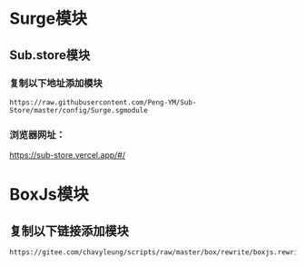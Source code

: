 # Surge模块
## Sub.store模块
### 复制以下地址添加模块
````
https://raw.githubusercontent.com/Peng-YM/Sub-Store/master/config/Surge.sgmodule
````
### 浏览器网址：
https://sub-store.vercel.app/#/

# BoxJs模块
## 复制以下链接添加模块
````
https://gitee.com/chavyleung/scripts/raw/master/box/rewrite/boxjs.rewrite.surge.sgmodule
````
